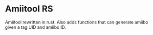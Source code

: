 # Amiitool RS

Amiitool rewritten in rust. 
Also adds functions that can generate amiibo given a tag UID and amiibo ID. 
